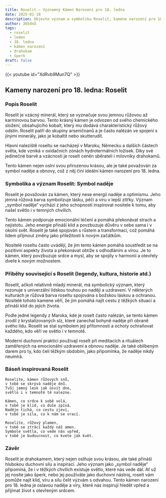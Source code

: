 ```yaml
---
title: Roselit – Významný Kámen Narození pro 18. ledna
date: 2025-01-18
description: Objevte význam a symboliku Roselit, kamene narození pro 18. ledna, který symbolizuje Symbol naděje. Přečtěte si legendy a inspirující příběhy.
author: 365dnů
tags:
  - roselit
  - leden
  - 18. ledna
  - kámen narození
  - drahokam
  - šperk
draft: false
---
```


{{< youtube id="XdRvb9Mun7Q" >}}

## Kameny narození pro 18. ledna: Roselit

### Popis Roselit

Roselit je vzácný minerál, který se vyznačuje svou jemnou růžovou až karmínovou barvou. Tento krásný kámen je odvozen od svého chemického složení, obsahujícího kobalt, který mu dodává charakteristický růžový odstín. Roselit patří do skupiny arseničnanů a je často nalézán ve spojení s jinými minerály, jako je kobaltit nebo skutterudit.

Hlavní naleziště roseltu se nacházejí v Maroku, Německu a dalších částech světa, kde vzniká v oxidačních zónách hydrotermálních ložisek. Díky své jedinečné barvě a vzácnosti je roselt ceněn sběrateli i milovníky drahokamů.

Tento kámen nejen oslní svou přirozenou krásou, ale je také považován za symbol naděje a obnovy, což z něj činí ideální kámen narození pro 18. ledna.

### Symbolika a význam Roselit: Symbol naděje

Roselit je považován za kámen, který nese energii naděje a optimismu. Jeho jemná růžová barva symbolizuje lásku, péči a víru v lepší zítřky. Význam „symbol naděje“ vychází z jeho schopnosti inspirovat nositele k tomu, aby našel světlo i v temných chvílích.

Tento kámen podporuje emocionální léčení a pomáhá překonávat strach a nejistotu. Jeho energie přináší klid a povzbuzuje důvěru v sebe sama i v okolní svět. Roselit je také spojován s růstem a transformací, což pomáhá lidem přijmout změny jako příležitosti k novým začátkům.

Nositelé roseltu často uvádějí, že jim tento kámen pomáhá soustředit se na pozitivní aspekty života a překonávat obtíže s odhodláním a vírou. Je to kámen, který povzbuzuje srdce a mysl, aby se spojily v harmonii a otevřely dveře k novým možnostem.

### Příběhy související s Roselit (legendy, kultura, historie atd.)

Roselit, ačkoli relativně mladý minerál, má symbolický význam, který rezonuje s univerzální lidskou touhou po naději a uzdravení. V některých kulturách je růžová barva roseltu spojována s božskou láskou a ochranou. Nositelé tohoto kamene věří, že jim pomáhá najít cestu z těžkých situací a přináší klid do jejich života.

Podle jedné legendy z Maroka, kde je roselt často nalézán, se tento kámen zrodil z krystalizovaných slz, které zanechal bohyně naděje při obraně svého lidu. Roselit se stal symbolem její přítomnosti a ochoty ochraňovat každého, kdo věří ve světlo i v temnotě.

Moderní duchovní praktici používají roselt při meditacích a rituálech zaměřených na emocionální uzdravení a obnovu naděje. Je také oblíbeným darem pro ty, kdo čelí těžkým obdobím, jako připomínka, že naděje nikdy neumírá.

### Báseň inspirovaná Roselit

```
Roselite, kámen růžových snů,  
v tobě se skrývá naděje dnů.  
Tvůj jemný lesk jak úsvit dne,  
světlo i v temnotě tě nalezne.  

Kámen, co srdce k sobě volá,  
v tobě je klid, co duše zpívá.  
Naděje tichá, co cestu zjeví,  
v tobě je síla, co k nám se vrací.  

Roselite, růžový plamen,  
v tobě se ztrácí každý náš amen.  
Symbole světla, co vede nás vpřed,  
v tobě je budoucnost, co kvete jak květ.  
```

### Závěr

Roselit je drahokamem, který nejen oslňuje svou krásou, ale také přináší hlubokou duchovní sílu a inspiraci. Jeho význam jako „symbol naděje“ připomíná, že i v těžkých chvílích existuje světlo, které nás vede dál. Ať už jej nosíte jako šperk, nebo jej používáte jako duchovní nástroj, roselt vám pomůže najít klid, víru a sílu čelit výzvám s odvahou. Tento kámen narození pro 18. ledna je oslavou naděje a víry, které nás inspirují hledět vpřed a přijímat život s otevřeným srdcem.
